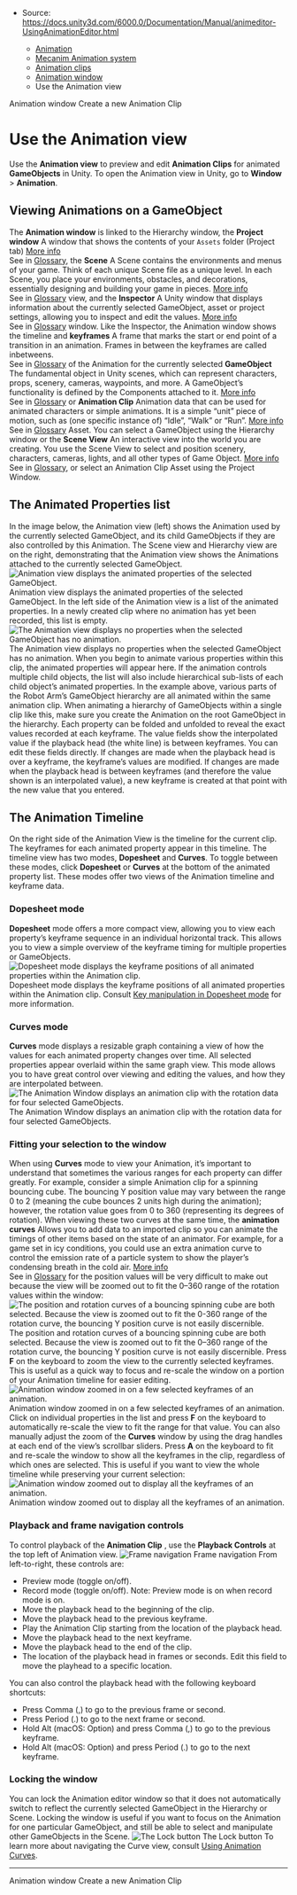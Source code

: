 * Source: https://docs.unity3d.com/6000.0/Documentation/Manual/animeditor-UsingAnimationEditor.html

  * [Animation](https://docs.unity3d.com/6000.0/Documentation/Manual/AnimationSection.html)
  * [Mecanim Animation system](https://docs.unity3d.com/6000.0/Documentation/Manual/AnimationOverview.html)
  * [Animation clips](https://docs.unity3d.com/6000.0/Documentation/Manual/AnimationClips.html)
  * [Animation window](https://docs.unity3d.com/6000.0/Documentation/Manual/AnimationEditorGuide.html)
  * Use the Animation view


[](https://docs.unity3d.com/6000.0/Documentation/Manual/AnimationEditorGuide.html)
Animation window
[](https://docs.unity3d.com/6000.0/Documentation/Manual/animeditor-CreatingANewAnimationClip.html)
Create a new Animation Clip
# Use the Animation view
Use the **Animation view** to preview and edit **Animation Clips** for animated **GameObjects** in Unity. To open the Animation view in Unity, go to **Window** > **Animation**.
## Viewing Animations on a GameObject
The **Animation window** is linked to the Hierarchy window, the **Project window** A window that shows the contents of your `Assets` folder (Project tab) [More info](https://docs.unity3d.com/6000.0/Documentation/Manual/ProjectView.html)  
See in [Glossary](https://docs.unity3d.com/6000.0/Documentation/Manual/Glossary.html#Projectwindow), the **Scene** A Scene contains the environments and menus of your game. Think of each unique Scene file as a unique level. In each Scene, you place your environments, obstacles, and decorations, essentially designing and building your game in pieces. [More info](https://docs.unity3d.com/6000.0/Documentation/Manual/CreatingScenes.html)  
See in [Glossary](https://docs.unity3d.com/6000.0/Documentation/Manual/Glossary.html#Scene) view, and the **Inspector** A Unity window that displays information about the currently selected GameObject, asset or project settings, allowing you to inspect and edit the values. [More info](https://docs.unity3d.com/6000.0/Documentation/Manual/UsingTheInspector.html)  
See in [Glossary](https://docs.unity3d.com/6000.0/Documentation/Manual/Glossary.html#Inspector) window. Like the Inspector, the Animation window shows the timeline and **keyframes** A frame that marks the start or end point of a transition in an animation. Frames in between the keyframes are called inbetweens.  
See in [Glossary](https://docs.unity3d.com/6000.0/Documentation/Manual/Glossary.html#keyframe) of the Animation for the currently selected **GameObject** The fundamental object in Unity scenes, which can represent characters, props, scenery, cameras, waypoints, and more. A GameObject’s functionality is defined by the Components attached to it. [More info](https://docs.unity3d.com/6000.0/Documentation/Manual/class-GameObject.html)  
See in [Glossary](https://docs.unity3d.com/6000.0/Documentation/Manual/Glossary.html#GameObject) or **Animation Clip** Animation data that can be used for animated characters or simple animations. It is a simple “unit” piece of motion, such as (one specific instance of) “Idle”, “Walk” or “Run”. [More info](https://docs.unity3d.com/6000.0/Documentation/Manual/class-AnimationClip.html)  
See in [Glossary](https://docs.unity3d.com/6000.0/Documentation/Manual/Glossary.html#AnimationClip) Asset. You can select a GameObject using the Hierarchy window or the **Scene View** An interactive view into the world you are creating. You use the Scene View to select and position scenery, characters, cameras, lights, and all other types of Game Object. [More info](https://docs.unity3d.com/6000.0/Documentation/Manual/UsingTheSceneView.html)  
See in [Glossary](https://docs.unity3d.com/6000.0/Documentation/Manual/Glossary.html#SceneView), or select an Animation Clip Asset using the Project Window.
## The Animated Properties list
In the image below, the Animation view (left) shows the Animation used by the currently selected GameObject, and its child GameObjects if they are also controlled by this Animation. The Scene view and Hierarchy view are on the right, demonstrating that the Animation view shows the Animations attached to the currently selected GameObject.
![Animation view displays the animated properties of the selected GameObject.](https://docs.unity3d.com/6000.0/Documentation/uploads/Main/AnimationEditorShowsSelected.jpg) Animation view displays the animated properties of the selected GameObject.
In the left side of the Animation view is a list of the animated properties. In a newly created clip where no animation has yet been recorded, this list is empty.
![The Animation view displays no properties when the selected GameObject has no animation.](https://docs.unity3d.com/6000.0/Documentation/uploads/Main/AnimationWindowEmptyClip.png) The Animation view displays no properties when the selected GameObject has no animation.
When you begin to animate various properties within this clip, the animated properties will appear here. If the animation controls multiple child objects, the list will also include hierarchical sub-lists of each child object’s animated properties. In the example above, various parts of the Robot Arm’s GameObject hierarchy are all animated within the same animation clip.
When animating a hierarchy of GameObjects within a single clip like this, make sure you create the Animation on the root GameObject in the hierarchy.
Each property can be folded and unfolded to reveal the exact values recorded at each keyframe. The value fields show the interpolated value if the playback head (the white line) is between keyframes. You can edit these fields directly. If changes are made when the playback head is over a keyframe, the keyframe’s values are modified. If changes are made when the playback head is between keyframes (and therefore the value shown is an interpolated value), a new keyframe is created at that point with the new value that you entered.
## The Animation Timeline
On the right side of the Animation View is the timeline for the current clip. The keyframes for each animated property appear in this timeline. The timeline view has two modes, **Dopesheet** and **Curves**. To toggle between these modes, click **Dopesheet** or **Curves** at the bottom of the animated property list. These modes offer two views of the Animation timeline and keyframe data.
### Dopesheet mode
**Dopesheet** mode offers a more compact view, allowing you to view each property’s keyframe sequence in an individual horizontal track. This allows you to view a simple overview of the keyframe timing for multiple properties or GameObjects.
![Dopesheet mode displays the keyframe positions of all animated properties within the Animation clip.](https://docs.unity3d.com/6000.0/Documentation/uploads/Main/AnimationEditorDopeSheetView.png) Dopesheet mode displays the keyframe positions of all animated properties within the Animation clip.
Consult [Key manipulation in Dopesheet mode](https://docs.unity3d.com/6000.0/Documentation/Manual/animeditor-AdvancedKeySelectionAndManipulation.html) for more information.
### Curves mode
**Curves** mode displays a resizable graph containing a view of how the values for each animated property changes over time. All selected properties appear overlaid within the same graph view. This mode allows you to have great control over viewing and editing the values, and how they are interpolated between.
![The Animation Window displays an animation clip with the rotation data for four selected GameObjects.](https://docs.unity3d.com/6000.0/Documentation/uploads/Main/AnimationEditorCurvesViewMultipleSelected.png) The Animation Window displays an animation clip with the rotation data for four selected GameObjects.
### Fitting your selection to the window
When using **Curves** mode to view your Animation, it’s important to understand that sometimes the various ranges for each property can differ greatly. For example, consider a simple Animation clip for a spinning bouncing cube. The bouncing Y position value may vary between the range 0 to 2 (meaning the cube bounces 2 units high during the animation); however, the rotation value goes from 0 to 360 (representing its degrees of rotation). When viewing these two curves at the same time, the **animation curves** Allows you to add data to an imported clip so you can animate the timings of other items based on the state of an animator. For example, for a game set in icy conditions, you could use an extra animation curve to control the emission rate of a particle system to show the player’s condensing breath in the cold air. [More info](https://docs.unity3d.com/6000.0/Documentation/Manual/AnimationCurvesOnImportedClips.html)  
See in [Glossary](https://docs.unity3d.com/6000.0/Documentation/Manual/Glossary.html#AnimationCurves) for the position values will be very difficult to make out because the view will be zoomed out to fit the 0–360 range of the rotation values within the window:
![The position and rotation curves of a bouncing spinning cube are both selected. Because the view is zoomed out to fit the 0-360 range of the rotation curve, the bouncing Y position curve is not easily discernible.](https://docs.unity3d.com/6000.0/Documentation/uploads/Main/AnimationEditorTwoCurvesBigRangeDifference.png) The position and rotation curves of a bouncing spinning cube are both selected. Because the view is zoomed out to fit the 0–360 range of the rotation curve, the bouncing Y position curve is not easily discernible.
Press **F** on the keyboard to zoom the view to the currently selected keyframes. This is useful as a quick way to focus and re-scale the window on a portion of your Animation timeline for easier editing.
![Animation window zoomed in on a few selected keyframes of an animation.](https://docs.unity3d.com/6000.0/Documentation/uploads/Main/AnimationEditorSelectedKeyframesFitView.png) Animation window zoomed in on a few selected keyframes of an animation.
Click on individual properties in the list and press **F** on the keyboard to automatically re-scale the view to fit the range for that value. You can also manually adjust the zoom of the **Curves** window by using the drag handles at each end of the view’s scrollbar sliders.
Press **A** on the keyboard to fit and re-scale the window to show all the keyframes in the clip, regardless of which ones are selected. This is useful if you want to view the whole timeline while preserving your current selection:
![Animation window zoomed out to display all the keyframes of an animation.](https://docs.unity3d.com/6000.0/Documentation/uploads/Main/AnimationEditorSelectedKeyframesAllView.png) Animation window zoomed out to display all the keyframes of an animation.
### Playback and frame navigation controls
To control playback of the **Animation Clip** , use the **Playback Controls** at the top left of Animation view.
![Frame navigation](https://docs.unity3d.com/6000.0/Documentation/uploads/Main/AnimationEditorFrameNavigation.png) Frame navigation
From left-to-right, these controls are:
  * Preview mode (toggle on/off).
  * Record mode (toggle on/off). Note: Preview mode is on when record mode is on.
  * Move the playback head to the beginning of the clip.
  * Move the playback head to the previous keyframe.
  * Play the Animation Clip starting from the location of the playback head.
  * Move the playback head to the next keyframe.
  * Move the playback head to the end of the clip.
  * The location of the playback head in frames or seconds. Edit this field to move the playhead to a specific location.


You can also control the playback head with the following keyboard shortcuts:
  * Press Comma (,) to go to the previous frame or second.
  * Press Period (.) to go to the next frame or second.
  * Hold Alt (macOS: Option) and press Comma (,) to go to the previous keyframe.
  * Hold Alt (macOS: Option) and press Period (.) to go to the next keyframe.


### Locking the window
You can lock the Animation editor window so that it does not automatically switch to reflect the currently selected GameObject in the Hierarchy or Scene. Locking the window is useful if you want to focus on the Animation for one particular GameObject, and still be able to select and manipulate other GameObjects in the Scene.
![The Lock button](https://docs.unity3d.com/6000.0/Documentation/uploads/Main/AnimationEditorWindowLockIcon.png) The Lock button
To learn more about navigating the Curve view, consult [Using Animation Curves](https://docs.unity3d.com/6000.0/Documentation/Manual/animeditor-AnimationCurves.html).
* * *
[](https://docs.unity3d.com/6000.0/Documentation/Manual/AnimationEditorGuide.html)
Animation window
[](https://docs.unity3d.com/6000.0/Documentation/Manual/animeditor-CreatingANewAnimationClip.html)
Create a new Animation Clip
